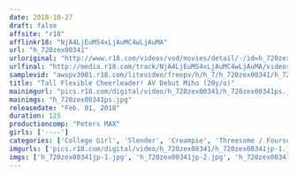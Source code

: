 ```yaml
---
date: 2018-10-27
draft: false
affsite: "r18"
afflinkr18: "NjA4LjEuMS4xLjAuMC4wLjAuMA"
url: "h_720zex00341"
urloriginal: "http://www.r18.com/videos/vod/movies/detail/-/id=h_720zex00341"
urlfinal: "http://media.r18.com/track/NjA4LjEuMS4xLjAuMC4wLjAuMA/videos/vod/movies/detail/-/id=h_720zex00341"
samplevid: "awspv3001.r18.com/litevideo/freepv/h/h_7/h_720zex00341/h_720zex00341_dmb_w.mp4"
title: "Tall Flexible Cheerleader! AV Debut Miho (20y/o)"
mainimgurl: "pics.r18.com/digital/video/h_720zex00341/h_720zex00341ps.jpg"
mainimgs: "h_720zex00341ps.jpg"
releasedate: "Feb. 01, 2018"
duration: 125
productioncomp: "Peters MAX"
girls: ['----']
categories: ['College Girl', 'Slender', 'Creampie', 'Threesome / Foursome', 'Big Vibrator', 'Hi-Def']
imgurls: ['pics.r18.com/digital/video/h_720zex00341/h_720zex00341jp-1.jpg', 'pics.r18.com/digital/video/h_720zex00341/h_720zex00341jp-2.jpg', 'pics.r18.com/digital/video/h_720zex00341/h_720zex00341jp-3.jpg', 'pics.r18.com/digital/video/h_720zex00341/h_720zex00341jp-4.jpg', 'pics.r18.com/digital/video/h_720zex00341/h_720zex00341jp-5.jpg', 'pics.r18.com/digital/video/h_720zex00341/h_720zex00341jp-6.jpg', 'pics.r18.com/digital/video/h_720zex00341/h_720zex00341jp-7.jpg', 'pics.r18.com/digital/video/h_720zex00341/h_720zex00341jp-8.jpg', 'pics.r18.com/digital/video/h_720zex00341/h_720zex00341jp-9.jpg', 'pics.r18.com/digital/video/h_720zex00341/h_720zex00341jp-10.jpg', 'pics.r18.com/digital/video/h_720zex00341/h_720zex00341jp-11.jpg', 'pics.r18.com/digital/video/h_720zex00341/h_720zex00341jp-12.jpg', 'pics.r18.com/digital/video/h_720zex00341/h_720zex00341jp-13.jpg', 'pics.r18.com/digital/video/h_720zex00341/h_720zex00341jp-14.jpg', 'pics.r18.com/digital/video/h_720zex00341/h_720zex00341jp-15.jpg', 'pics.r18.com/digital/video/h_720zex00341/h_720zex00341jp-16.jpg', 'pics.r18.com/digital/video/h_720zex00341/h_720zex00341jp-17.jpg', 'pics.r18.com/digital/video/h_720zex00341/h_720zex00341jp-18.jpg', 'pics.r18.com/digital/video/h_720zex00341/h_720zex00341jp-19.jpg', 'pics.r18.com/digital/video/h_720zex00341/h_720zex00341jp-20.jpg']
imgs: ['h_720zex00341jp-1.jpg', 'h_720zex00341jp-2.jpg', 'h_720zex00341jp-3.jpg', 'h_720zex00341jp-4.jpg', 'h_720zex00341jp-5.jpg', 'h_720zex00341jp-6.jpg', 'h_720zex00341jp-7.jpg', 'h_720zex00341jp-8.jpg', 'h_720zex00341jp-9.jpg', 'h_720zex00341jp-10.jpg', 'h_720zex00341jp-11.jpg', 'h_720zex00341jp-12.jpg', 'h_720zex00341jp-13.jpg', 'h_720zex00341jp-14.jpg', 'h_720zex00341jp-15.jpg', 'h_720zex00341jp-16.jpg', 'h_720zex00341jp-17.jpg', 'h_720zex00341jp-18.jpg', 'h_720zex00341jp-19.jpg', 'h_720zex00341jp-20.jpg']
---
```

